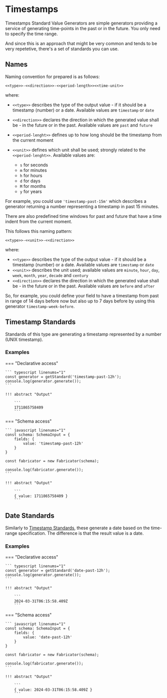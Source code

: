 # Timestamps

Timestamps Standard Value Generators are simple generators providing a service of generating
time-points in the past or in the future. You only need to specify the time range.

And since this is an approach that might be very common and tends to be very repetetive,
there's a set of standards you can use.

## Names

Naming convention for prepared is as follows:

```
<<type>>-<<direction>>-<<period-length>><<time-unit>>
```

where:

- `<<type>>` describes the type of the output value - if it should be a timestamp (number) or
  a date. Available values are `timestamp` or `date`
- `<<direction>>` declares the direction in which the generated value shall be - in the future
  or in the past. Available values are `past` and `future`
- `<<period-lenght>>` defines up to how long should be the timestamp from the current moment
- `<<unit>>` defines which unit shall be used; strongly related to the `<<period-lenght>>`.
  Available values are:

  - `s` for seconds
  - `m` for minutes
  - `h` for hours
  - `d` for days
  - `M` for months
  - `y` for years

For example, you could use `'timestamp-past-15m'` which describes a generator
returning a number representing a timestamp in past 15 minutes.

There are also predefined time windows for past and future that have a time indent
from the current moment.

This follows this naming pattern:

```
<<type>>-<<unit>>-<<direction>>
```

where:

- `<<type>>` describes the type of the output value - if it should be a timestamp (number) or
  a date. Available values are `timestamp` or `date`
- `<<unit>>` describes the unit used; available values are `minute`, `hour`, `day`, `week`, `month`,
  `year`, `decade` and `century`
- `<<direction>>` declares the direction in which the generated value shall be - in the future
  or in the past. Available values are `before` and `after`

So, for example, you could define your field to have a timestamp from past in range
of 14 days before now but also up to 7 days before by using this generator
`timestamp-week-before`.

## Timestamp Standards

Standards of this type are generating a timestamp represented by a number (UNIX timestamp).

### Examples

=== "Declarative access"

    ``` typescript linenums="1"
    const generator = getStandard('timestamp-past-12h');
    console.log(generator.generate());
    ```

    !!! abstract "Output"

        ```
        1711865758409
        ```

=== "Schema access"

    ``` javascript linenums="1"
    const schema: SchemaInput = {
        fields: {
            value: 'timestamp-past-12h'
        }
    }

    const fabricator = new Fabricator(schema);

    console.log(fabricator.generate());
    ```

    !!! abstract "Output"

        ```
        { value: 1711865758409 }
        ```

## Date Standards

Similarly to [Timestamp Standards](#timestamp-standards), these generate a date based
on the time-range specification. The difference is that the result value is a date.

### Examples

=== "Declarative access"

    ``` typescript linenums="1"
    const generator = getStandard('date-past-12h');
    console.log(generator.generate());
    ```

    !!! abstract "Output"

        ```
        2024-03-31T06:15:58.409Z
        ```

=== "Schema access"

    ``` javascript linenums="1"
    const schema: SchemaInput = {
        fields: {
            value: 'date-past-12h'
        }
    }

    const fabricator = new Fabricator(schema);

    console.log(fabricator.generate());
    ```

    !!! abstract "Output"

        ```
        { value: 2024-03-31T06:15:58.409Z }
        ```
